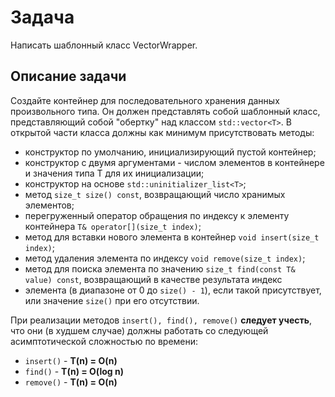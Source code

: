 # Задача
Написать шаблонный класс VectorWrapper.

## Описание задачи
Создайте контейнер для последовательного хранения данных произвольного типа. Он должен представлять собой шаблонный класс, представляющий
собой "обертку" над классом ```std::vector<T>```. В открытой части класса должны как минимум присутствовать методы:
- конструктор по умолчанию, инициализирующий пустой контейнер;
- конструктор с двумя аргументами - числом элементов в контейнере и значения типа T для их инициализации;
- конструктор на основе ```std::uninitializer_list<T>```;
- метод ```size_t size() const```, возвращающий число хранимых элементов;
- перегруженный оператор обращения по индексу к элементу контейнера ```T& operator[](size_t index)```;
- метод для вставки нового элемента в контейнер ```void insert(size_t index)```;
- метод удаления элемента по индексу ```void remove(size_t index)```;
- метод для поиска элемента по значению ```size_t find(const T& value) const```, возвращающий в качестве результата индекс
- элемента (в диапазоне от 0 до ```size() - 1```), если такой присутствует, или значение ```size()``` при его отсутствии.

При реализации методов ```insert(), find(), remove()``` **следует учесть**, что они (в худшем случае) должны работать со
следующей асимптотической сложностью по времени:
- ```insert()``` - **T(n) = O(n)**
- ```find()``` - **T(n) = O(log n)**
- ```remove()``` - **T(n) = O(n)**